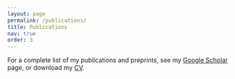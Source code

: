 ```yaml
---
layout: page
permalink: /publications/
title: Publications
nav: true
order: 3
---
```


For a complete list of my publications and preprints, see my  <a href="https://scholar.google.com/citations?user=RmRwJJIAAAAJ">Google Scholar</a> page, or download my <a href="https://www.google.com/url?q=https%3A%2F%2Fwww.dropbox.com%2Fs%2Fyhayq1zlixx3j3v%2Fcv.pdf%3Fdl%3D1&sa=D">CV</a>. 